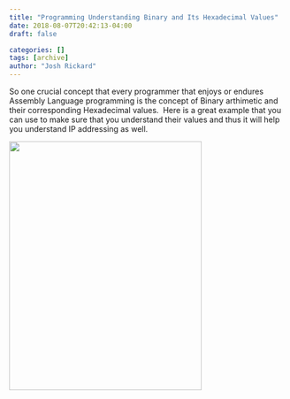 ```yaml
---
title: "Programming Understanding Binary and Its Hexadecimal Values"
date: 2018-08-07T20:42:13-04:00
draft: false

categories: []
tags: [archive]
author: "Josh Rickard"
---
```

So one crucial concept that every programmer that enjoys or endures Assembly Language programming is the concept of Binary arthimetic and their corresponding Hexadecimal values.  Here is a great example that you can use to make sure that you understand their values and thus it will help you understand IP addressing as well.

<a href="http://msadministrator.files.wordpress.com/2012/10/dec_hex_bin.gif"><img title="Decimal, Binary, and Hexadecimal" alt="" src="http://msadministrator.files.wordpress.com/2012/10/dec_hex_bin.gif" height="450" width="348" /></a>
